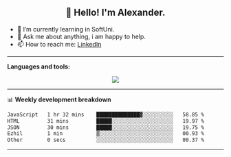 <h2 align="center">👋 Hello! I'm Alexander.</h2>

-   🌱 I’m currently learning in SoftUni.
-   💬 Ask me about anything, i am happy to help.
-   📫 How to reach me: [LinkedIn](www.linkedin.com/in/aleksandar-petrov-b24021261)

---

**Languages and tools:**

<p align="center">
  <a href="https://skillicons.dev">
    <img src="https://skillicons.dev/icons?i=js,python,django,react,docker,cloudflare,html,css,sass,tailwind,git,postgres,aws" />
  </a>
</p>

---

📊 **Weekly development breakdown**

<!--START_SECTION:waka-->

```txt
JavaScript   1 hr 32 mins    ██████████████▓░░░░░░░░░░   58.85 %
HTML         31 mins         █████░░░░░░░░░░░░░░░░░░░░   19.97 %
JSON         30 mins         █████░░░░░░░░░░░░░░░░░░░░   19.75 %
Ezhil        1 min           ▒░░░░░░░░░░░░░░░░░░░░░░░░   00.93 %
Other        0 secs          ░░░░░░░░░░░░░░░░░░░░░░░░░   00.37 %
```

<!--END_SECTION:waka-->

---
